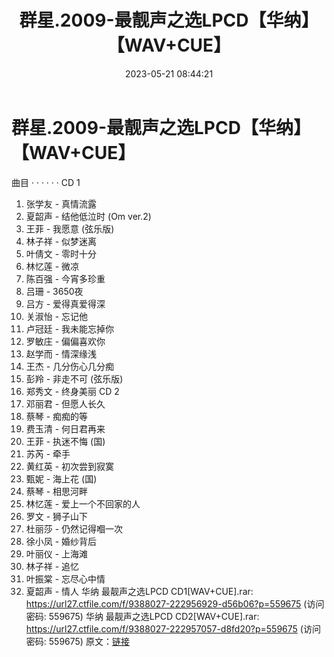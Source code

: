﻿---
title: 群星.2009-最靓声之选LPCD【华纳】【WAV+CUE】
date: 2023-05-21 08:44:21
categories: WAV车载音乐、镜像
tags: 华语中文
---
# 群星.2009-最靓声之选LPCD【华纳】【WAV+CUE】

曲目
· · · · · ·
CD 1
01. 张学友 - 真情流露
02. 夏韶声 - 结他低泣时 (Om ver.2)
03. 王菲 - 我愿意 (弦乐版)
04. 林子祥 - 似梦迷离
05. 叶倩文 - 零时十分
06. 林忆莲 - 微凉
07. 陈百强 - 今宵多珍重
08. 吕珊 - 3650夜
09. 吕方 - 爱得真爱得深
10. 关淑怡 - 忘记他
11. 卢冠廷 - 我未能忘掉你
12. 罗敏庄 - 偏偏喜欢你
13. 赵学而 - 情深缘浅
14. 王杰 - 几分伤心几分痴
15. 彭羚 - 非走不可 (弦乐版)
16. 郑秀文 - 终身美丽
CD 2
01. 邓丽君 - 但愿人长久
02. 蔡琴 - 痴痴的等
03. 费玉清 - 何日君再来
04. 王菲 - 执迷不悔 (国)
05. 苏芮 - 牵手
06. 黄红英 - 初次尝到寂寞
07. 甄妮 - 海上花 (国)
08. 蔡琴 - 相思河畔
09. 林忆莲 - 爱上一个不回家的人
10. 罗文 - 狮子山下
11. 杜丽莎 - 仍然记得嗰一次
12. 徐小凤 - 婚纱背后
13. 叶丽仪 - 上海滩
14. 林子祥 - 追忆
15. 叶振棠 - 忘尽心中情
16. 夏韶声 - 情人
华纳 最靓声之选LPCD CD1[WAV+CUE].rar: https://url27.ctfile.com/f/9388027-222956929-d56b06?p=559675
(访问密码: 559675)
华纳 最靓声之选LPCD CD2[WAV+CUE].rar: https://url27.ctfile.com/f/9388027-222957057-d8fd20?p=559675
(访问密码: 559675)
原文：[链接](https://blog.sina.com.cn/s/blog_1647c7e76010311yy.html)